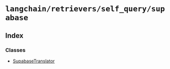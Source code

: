 `langchain/retrievers/self_query/supabase`
==========================================

Index[​](#index "Direct link to Index")
---------------------------------------

### Classes[​](#classes "Direct link to Classes")

*   [SupabaseTranslator](/docs/api/retrievers_self_query_supabase/classes/SupabaseTranslator)